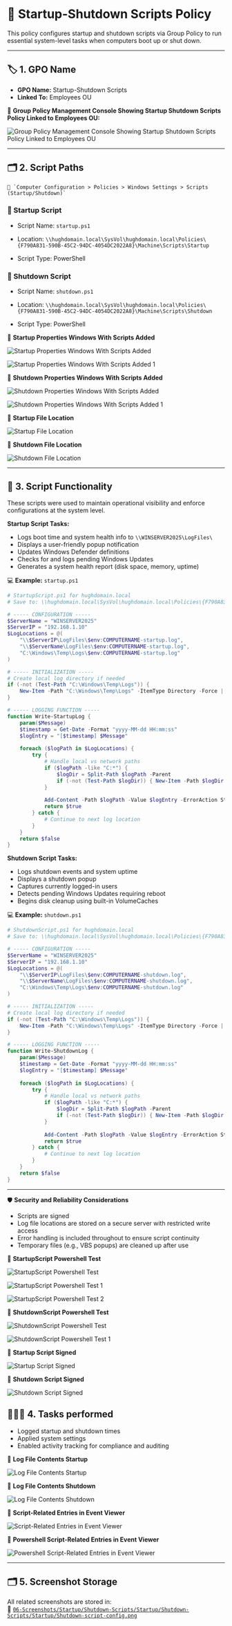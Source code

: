 # 🔁 Startup-Shutdown Scripts Policy
This policy configures startup and shutdown scripts via Group Policy to run essential system-level tasks when computers boot up or shut down.

---

## 🏷️ 1. GPO Name
- **GPO Name:** Startup-Shutdown Scripts
- **Linked To:** Employees OU

📸 **Group Policy Management Console Showing Startup Shutdown Scripts Policy Linked to Employees OU:**

![Group Policy Management Console Showing Startup Shutdown Scripts Policy Linked to Employees OU](https://github.com/user-attachments/assets/2b144bec-4cba-46d5-a391-9b01713a2008)

---

## 🗂️ 2. Script Paths

    📂 `Computer Configuration > Policies > Windows Settings > Scripts (Startup/Shutdown)`

### 🔼 Startup Script

- Script Name: `startup.ps1`

- Location: `\\hughdomain.local\SysVol\hughdomain.local\Policies\{F790A831-590B-45C2-94DC-4054DC2022A8}\Machine\Scripts\Startup`

- Script Type: PowerShell

### 🔽 Shutdown Script

- Script Name: `shutdown.ps1`

- Location: `\\hughdomain.local\SysVol\hughdomain.local\Policies\{F790A831-590B-45C2-94DC-4054DC2022A8}\Machine\Scripts\Shutdown`

- Script Type: PowerShell

📸 **Startup Properties Windows With Scripts Added**

![Startup Properties Windows With Scripts Added](https://github.com/user-attachments/assets/9ef094c7-78eb-4c63-9058-a07118dc14bd)

![Startup Properties Windows With Scripts Added 1](https://github.com/user-attachments/assets/8dab2220-6948-427b-a8ed-e7c2ab2c67ca)

📸 **Shutdown Properties Windows With Scripts Added**

![Shutdown Properties Windows With Scripts Added](https://github.com/user-attachments/assets/03330484-0fe5-45b4-ba46-7b92b1cfd622)

![Shutdown Properties Windows With Scripts Added 1](https://github.com/user-attachments/assets/d2eb7dbb-9192-4a32-90d1-10c97467ba39)

📸 **Startup File Location**

![Startup File Location](https://github.com/user-attachments/assets/46b99365-e5df-404b-b0f8-72597c9fc365)

📸 **Shutdown File Location**

![Shutdown File Location](https://github.com/user-attachments/assets/092916fc-645c-4448-bc5c-7b2a4e94f5e0)

---

## 🔧 3. Script Functionality

These scripts were used to maintain operational visibility and enforce configurations at the system level.

**Startup Script Tasks:**
- Logs boot time and system health info to `\\WINSERVER2025\LogFiles\`
- Displays a user-friendly popup notification
- Updates Windows Defender definitions
- Checks for and logs pending Windows Updates
- Generates a system health report (disk space, memory, uptime)

💻 **Example:** `startup.ps1`

``` powershell 
# StartupScript.ps1 for hughdomain.local
# Save to: \\hughdomain.local\SysVol\hughdomain.local\Policies\{F790A831-590B-45C2-94DC-4054DC2022A8}\Machine\Scripts\Startup\StartupScript.ps1

# ----- CONFIGURATION -----
$ServerName = "WINSERVER2025"
$ServerIP = "192.168.1.10"
$LogLocations = @(
    "\\$ServerIP\LogFiles\$env:COMPUTERNAME-startup.log",
    "\\$ServerName\LogFiles\$env:COMPUTERNAME-startup.log",
    "C:\Windows\Temp\Logs\$env:COMPUTERNAME-startup.log"
)

# ----- INITIALIZATION -----
# Create local log directory if needed
if (-not (Test-Path "C:\Windows\Temp\Logs")) {
    New-Item -Path "C:\Windows\Temp\Logs" -ItemType Directory -Force | Out-Null
}

# ----- LOGGING FUNCTION -----
function Write-StartupLog {
    param($Message)
    $timestamp = Get-Date -Format "yyyy-MM-dd HH:mm:ss"
    $logEntry = "[$timestamp] $Message"
    
    foreach ($logPath in $LogLocations) {
        try {
            # Handle local vs network paths
            if ($logPath -like "C:*") {
                $logDir = Split-Path $logPath -Parent
                if (-not (Test-Path $logDir)) { New-Item -Path $logDir -ItemType Directory -Force | Out-Null }
            }
            
            Add-Content -Path $logPath -Value $logEntry -ErrorAction Stop
            return $true
        } catch {
            # Continue to next log location
        }
    }
    return $false
}

```

**Shutdown Script Tasks:**
- Logs shutdown events and system uptime
- Displays a shutdown popup
- Captures currently logged-in users
- Detects pending Windows Updates requiring reboot
- Begins disk cleanup using built-in VolumeCaches

💻 **Example:** `shutdown.ps1`

```powershell
# ShutdownScript.ps1 for hughdomain.local
# Save to: \\hughdomain.local\SysVol\hughdomain.local\Policies\{F790A831-590B-45C2-94DC-4054DC2022A8}\Machine\Scripts\Shutdown\ShutdownScript.ps1

# ----- CONFIGURATION -----
$ServerName = "WINSERVER2025"
$ServerIP = "192.168.1.10"
$LogLocations = @(
    "\\$ServerIP\LogFiles\$env:COMPUTERNAME-shutdown.log",
    "\\$ServerName\LogFiles\$env:COMPUTERNAME-shutdown.log",
    "C:\Windows\Temp\Logs\$env:COMPUTERNAME-shutdown.log"
)

# ----- INITIALIZATION -----
# Create local log directory if needed
if (-not (Test-Path "C:\Windows\Temp\Logs")) {
    New-Item -Path "C:\Windows\Temp\Logs" -ItemType Directory -Force | Out-Null
}

# ----- LOGGING FUNCTION -----
function Write-ShutdownLog {
    param($Message)
    $timestamp = Get-Date -Format "yyyy-MM-dd HH:mm:ss"
    $logEntry = "[$timestamp] $Message"
    
    foreach ($logPath in $LogLocations) {
        try {
            # Handle local vs network paths
            if ($logPath -like "C:*") {
                $logDir = Split-Path $logPath -Parent
                if (-not (Test-Path $logDir)) { New-Item -Path $logDir -ItemType Directory -Force | Out-Null }
            }
            
            Add-Content -Path $logPath -Value $logEntry -ErrorAction Stop
            return $true
        } catch {
            # Continue to next log location
        }
    }
    return $false
}

```
---

🛡️ **Security and Reliability Considerations**

- Scripts are signed
- Log file locations are stored on a secure server with restricted write access
- Error handling is included throughout to ensure script continuity
- Temporary files (e.g., VBS popups) are cleaned up after use

📸 **StartupScript Powershell Test**

![StartupScript Powershell Test](https://github.com/user-attachments/assets/546ab573-8319-441e-a5bd-ad9348e6a0bf)

![StartupScript Powershell Test 1](https://github.com/user-attachments/assets/09499203-03bf-485a-b414-a601af3077c5)

![StartupScript Powershell Test 2](https://github.com/user-attachments/assets/350b1259-4cea-4791-9ce2-777ad70c0839)

📸 **ShutdownScript Powershell Test**

![ShutdownScript Powershell Test](https://github.com/user-attachments/assets/3aaeb593-e9cc-4ba1-8d1c-1120d60fbaa0)

![ShutdownScript Powershell Test 1](https://github.com/user-attachments/assets/77f62081-56e6-4adb-acf0-de0f386d88e7)

📸 **Startup Script Signed**

![Startup Script Signed](https://github.com/user-attachments/assets/7782900f-4fb3-4e0a-ae7e-a5870259e063)

📸 **Shutdown Script Signed**

![Shutdown Script Signed](https://github.com/user-attachments/assets/ed7d54ca-6fb0-48a8-b9ca-35e55fb790b5)

## 👩🏻‍💻 4. Tasks performed

- Logged startup and shutdown times
- Applied system settings
- Enabled activity tracking for compliance and auditing

📸 **Log File Contents Startup**

![Log File Contents Startup](https://github.com/user-attachments/assets/9c395359-caaa-4da5-8ba2-f28b9cae72ec)

📸 **Log File Contents Shutdown**

![Log File Contents Shutdown](https://github.com/user-attachments/assets/b1559bf2-eb99-413f-8b11-4102cf3f7a31)

📸 **Script-Related Entries in Event Viewer**

![Script-Related Entries in Event Viewer](https://github.com/user-attachments/assets/87b81369-c222-49dd-ac1c-b1ba9adb163b)

📸 **Powershell Script-Related Entries in Event Viewer**

![Powershell Script-Related Entries in Event Viewer](https://github.com/user-attachments/assets/db1bb8ea-4b1c-4f92-b9ae-1a06b62f41fa)

---

## 🗂️ 5. Screenshot Storage

All related screenshots are stored in:  
📂 [`06-Screenshots/Startup/Shutdown-Scripts/Startup/Shutdown-Scripts/Startup/Shutdown-script-config.png`]()
